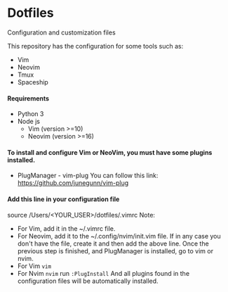 # Dotfiles

Configuration and customization files

This repository has the configuration for some tools such as:

- Vim
- Neovim
- Tmux
- Spaceship

#### Requirements

- Python 3
- Node js
  - Vim (version >=10)
  - Neovim (version >=16)

#### To install and configure Vim or NeoVim, you must have some plugins installed.

- PlugManager - vim-plug
  You can follow this link: https://github.com/junegunn/vim-plug

#### Add this line in your configuration file

source /Users/<YOUR_USER>/dotfiles/.vimrc
Note:

- For Vim, add it in the ~/.vimrc file.
- For Neovim, add it to the ~/.config/nvim/init.vim file.
  If in any case you don't have the file, create it and then add the above line.
  Once the previous step is finished, and PlugManager is installed, go to vim or nvim.
- For Vim
  ``` vim ```
- For Nvim
  ``` nvim ```
  run
  ``` :PlugInstall ```
  And all plugins found in the configuration files will be automatically installed.
